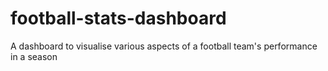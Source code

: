 # football-stats-dashboard
A dashboard to visualise various aspects of a football team's performance in a season

